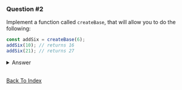 ### Question #2

Implement a function called `createBase`, that will allow you to do the following:

```JavaScript
const addSix = createBase(6);
addSix(10); // returns 16
addSix(21); // returns 27
```

<details>
<summary>Answer</summary>
  
This question covers: [Closures](../../coding/javascript/closures.md)

You can create a closure to keep the value passed to the function `createBase` even after the inner function is returned. The inner function that is being returned is created within an outer function, making it a closure, and it has access to the variables within the outer function, in this case the variable baseNumber.

```JavaScript
function createBase(baseNumber) {
  return function(N) {
    // we are referencing baseNumber here even though it was declared
    // outside of this function. Closures allow us to do this in JavaScript
    return baseNumber + N;
  }
}

var addSix = createBase(6);
addSix(10);
addSix(21);
```

</details>

<br>

[Back To Index](../index.md)
